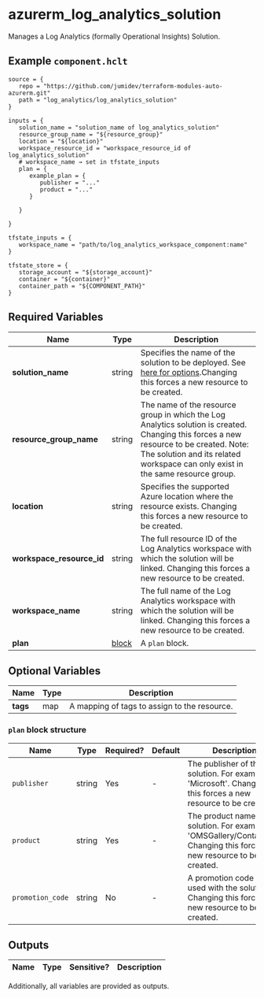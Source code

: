 # azurerm_log_analytics_solution

Manages a Log Analytics (formally Operational Insights) Solution.

## Example `component.hclt`

```hcl
source = {
   repo = "https://github.com/jumidev/terraform-modules-auto-azurerm.git" 
   path = "log_analytics/log_analytics_solution" 
}

inputs = {
   solution_name = "solution_name of log_analytics_solution" 
   resource_group_name = "${resource_group}" 
   location = "${location}" 
   workspace_resource_id = "workspace_resource_id of log_analytics_solution" 
   # workspace_name → set in tfstate_inputs
   plan = {
      example_plan = {
         publisher = "..."   
         product = "..."   
      }
  
   }
 
}

tfstate_inputs = {
   workspace_name = "path/to/log_analytics_workspace_component:name" 
}

tfstate_store = {
   storage_account = "${storage_account}" 
   container = "${container}" 
   container_path = "${COMPONENT_PATH}" 
}

```

## Required Variables

| Name | Type |  Description |
| ---- | --------- |  ----------- |
| **solution_name** | string |  Specifies the name of the solution to be deployed. See [here for options](https://docs.microsoft.com/azure/log-analytics/log-analytics-add-solutions).Changing this forces a new resource to be created. | 
| **resource_group_name** | string |  The name of the resource group in which the Log Analytics solution is created. Changing this forces a new resource to be created. Note: The solution and its related workspace can only exist in the same resource group. | 
| **location** | string |  Specifies the supported Azure location where the resource exists. Changing this forces a new resource to be created. | 
| **workspace_resource_id** | string |  The full resource ID of the Log Analytics workspace with which the solution will be linked. Changing this forces a new resource to be created. | 
| **workspace_name** | string |  The full name of the Log Analytics workspace with which the solution will be linked. Changing this forces a new resource to be created. | 
| **plan** | [block](#plan-block-structure) |  A `plan` block. | 

## Optional Variables

| Name | Type |  Description |
| ---- | --------- |  ----------- |
| **tags** | map |  A mapping of tags to assign to the resource. | 

### `plan` block structure

| Name | Type | Required? | Default | Description |
| ---- | ---- | --------- | ------- | ----------- |
| `publisher` | string | Yes | - | The publisher of the solution. For example 'Microsoft'. Changing this forces a new resource to be created. |
| `product` | string | Yes | - | The product name of the solution. For example 'OMSGallery/Containers'. Changing this forces a new resource to be created. |
| `promotion_code` | string | No | - | A promotion code to be used with the solution. Changing this forces a new resource to be created. |



## Outputs

| Name | Type | Sensitive? | Description |
| ---- | ---- | --------- | --------- |

Additionally, all variables are provided as outputs.
